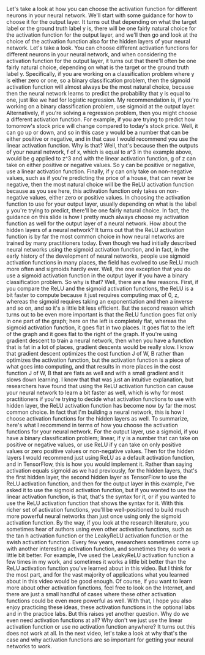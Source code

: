 Let's take a look at how you can choose the activation function for different neurons in your neural network. We'll start with some guidance for how to choose it for the output layer. It turns out that depending on what the target label or the ground truth label y is, there will be one fairly natural choice for the activation function for the output layer, and we'll then go and look at the choice of the activation function also for the hidden layers of your neural network. Let's take a look. You can choose different activation functions for different neurons in your neural network, and when considering the activation function for the output layer, it turns out that there'll often be one fairly natural choice, depending on what is the target or the ground truth label y. Specifically, if you are working on a classification problem where y is either zero or one, so a binary classification problem, then the sigmoid activation function will almost always be the most natural choice, because then the neural network learns to predict the probability that y is equal to one, just like we had for logistic regression. My recommendation is, if you're working on a binary classification problem, use sigmoid at the output layer. Alternatively, if you're solving a regression problem, then you might choose a different activation function. For example, if you are trying to predict how tomorrow's stock price will change compared to today's stock price. Well, it can go up or down, and so in this case y would be a number that can be either positive or negative, and in that case I would recommend you use the linear activation function. Why is that? Well, that's because then the outputs of your neural network, f of x, which is equal to a^3 in the example above, would be g applied to z^3 and with the linear activation function, g of z can take on either positive or negative values. So y can be positive or negative, use a linear activation function. Finally, if y can only take on non-negative values, such as if you're predicting the price of a house, that can never be negative, then the most natural choice will be the ReLU activation function because as you see here, this activation function only takes on non-negative values, either zero or positive values. In choosing the activation function to use for your output layer, usually depending on what is the label y you're trying to predict, there'll be one fairly natural choice. In fact, the guidance on this slide is how I pretty much always choose my activation function as well for the output layer of a neural network. How about the hidden layers of a neural network? It turns out that the ReLU activation function is by far the most common choice in how neural networks are trained by many practitioners today. Even though we had initially described neural networks using the sigmoid activation function, and in fact, in the early history of the development of neural networks, people use sigmoid activation functions in many places, the field has evolved to use ReLU much more often and sigmoids hardly ever. Well, the one exception that you do use a sigmoid activation function in the output layer if you have a binary classification problem. So why is that? Well, there are a few reasons. First, if you compare the ReLU and the sigmoid activation functions, the ReLU is a bit faster to compute because it just requires computing max of 0, z, whereas the sigmoid requires taking an exponentiation and then a inverse and so on, and so it's a little bit less efficient. But the second reason which turns out to be even more important is that the ReLU function goes flat only in one part of the graph; here on the left is completely flat, whereas the sigmoid activation function, it goes flat in two places. It goes flat to the left of the graph and it goes flat to the right of the graph. If you're using gradient descent to train a neural network, then when you have a function that is fat in a lot of places, gradient descents would be really slow. I know that gradient descent optimizes the cost function J of W, B rather than optimizes the activation function, but the activation function is a piece of what goes into computing, and that results in more places in the cost function J of W, B that are flats as well and with a small gradient and it slows down learning. I know that that was just an intuitive explanation, but researchers have found that using the ReLU activation function can cause your neural network to learn a bit faster as well, which is why for most practitioners if you're trying to decide what activation functions to use with hidden layer, the ReLU activation function has become now by far the most common choice. In fact that I'm building a neural network, this is how I choose activation functions for the hidden layers as well. To summarize, here's what I recommend in terms of how you choose the activation functions for your neural network. For the output layer, use a sigmoid, if you have a binary classification problem; linear, if y is a number that can take on positive or negative values, or use ReLU if y can take on only positive values or zero positive values or non-negative values. Then for the hidden layers I would recommend just using ReLU as a default activation function, and in TensorFlow, this is how you would implement it. Rather than saying activation equals sigmoid as we had previously, for the hidden layers, that's the first hidden layer, the second hidden layer as TensorFlow to use the ReLU activation function, and then for the output layer in this example, I've asked it to use the sigmoid activation function, but if you wanted to use the linear activation function, is that, that's the syntax for it, or if you wanted to use the ReLU activation function that shows the syntax for it. With this richer set of activation functions, you'll be well-positioned to build much more powerful neural networks than just once using only the sigmoid activation function. By the way, if you look at the research literature, you sometimes hear of authors using even other activation functions, such as the tan h activation function or the LeakyReLU activation function or the swish activation function. Every few years, researchers sometimes come up with another interesting activation function, and sometimes they do work a little bit better. For example, I've used the LeakyReLU activation function a few times in my work, and sometimes it works a little bit better than the ReLU activation function you've learned about in this video. But I think for the most part, and for the vast majority of applications what you learned about in this video would be good enough. Of course, if you want to learn more about other activation functions, feel free to look on the Internet, and there are just a small handful of cases where these other activation functions could be even more powerful as well. With that, I hope you also enjoy practicing these ideas, these activation functions in the optional labs and in the practice labs. But this raises yet another question. Why do we even need activation functions at all? Why don't we just use the linear activation function or use no activation function anywhere? It turns out this does not work at all. In the next video, let's take a look at why that's the case and why activation functions are so important for getting your neural networks to work.